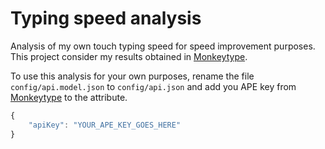 # Typing speed analysis

Analysis of my own touch typing speed for speed improvement purposes. This
project consider my results obtained in [Monkeytype](https://monkeytype.com/).

To use this analysis for your own purposes, rename the file
`config/api.model.json` to `config/api.json` and add you APE key from
[Monkeytype](https://monkeytype.com/) to the attribute.
```javascript
{
    "apiKey": "YOUR_APE_KEY_GOES_HERE"
}
```